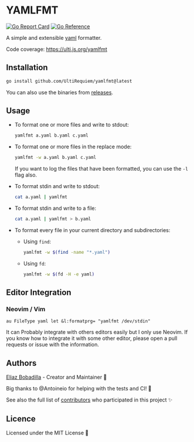 # YAMLFMT

[![Go Report Card](https://goreportcard.com/badge/github.com/UltiRequiem/yamlfmt)](https://goreportcard.com/report/github.com/UltiRequiem/yamlfmt)
[![Go Reference](https://pkg.go.dev/badge/github.com/UltiRequiem/yamlfmt/pkg.svg)](https://pkg.go.dev/github.com/UltiRequiem/yamlfmt/pkg)

A simple and extensible [yaml](https://yaml.org) formatter.

Code coverage: https://ulti.js.org/yamlfmt

## Installation

```bash
go install github.com/UltiRequiem/yamlfmt@latest
```

You can also use the binaries from
[releases](https://github.com/UltiRequiem/yamlfmt/releases).

## Usage

- To format one or more files and write to stdout:

  ```bash
  yamlfmt a.yaml b.yaml c.yaml
  ```

- To format one or more files in the replace mode:

  ```bash
  yamlfmt -w a.yaml b.yaml c.yaml
  ```

  If you want to log the files that have been formatted, you can use the `-l`
  flag also.

- To format stdin and write to stdout:

  ```bash
  cat a.yaml | yamlfmt
  ```

- To format stdin and write to a file:

  ```bash
  cat a.yaml | yamlfmt > b.yaml
  ```

- To format every file in your current directory and subdirectories:

  - Using `find`:

    ```bash
    yamlfmt -w $(find -name "*.yaml")
    ```

  - Using `fd`:

    ```bash
    yamlfmt -w $(fd -H -e yaml)
    ```

## Editor Integration

### Neovim / Vim

```viml
au FileType yaml let &l:formatprg= "yamlfmt /dev/stdin"
```

It can Probably integrate with others editors easily but I only use Neovim. If
you know how to integrate it with some other editor, please open a pull requests
or issue with the information.

## Authors

[Eliaz Bobadilla](https://ultirequiem.xyz) - Creator and Maintainer 💪

Big thanks to @Antoineio for helping with the tests and CI! 🎉

See also the full list of
[contributors](https://github.com/UltiRequiem/yamlfmt/contributors) who
participated in this project ✨

## Licence

Licensed under the MIT License 📄
